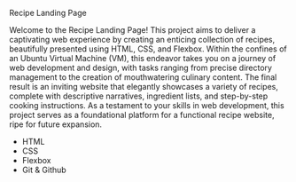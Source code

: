 Recipe Landing Page

Welcome to the Recipe Landing Page! This project aims to deliver a captivating web experience by creating an enticing collection of recipes, beautifully presented using HTML, CSS, and Flexbox. Within the confines of an Ubuntu Virtual Machine (VM), this endeavor takes you on a journey of web development and design, with tasks ranging from precise directory management to the creation of mouthwatering culinary content. The final result is an inviting website that elegantly showcases a variety of recipes, complete with descriptive narratives, ingredient lists, and step-by-step cooking instructions. As a testament to your skills in web development, this project serves as a foundational platform for a functional recipe website, ripe for future expansion.

- HTML
- CSS
- Flexbox
- Git & Github